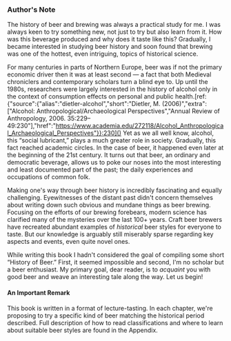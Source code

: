 ### Author's Note

The history of beer and brewing was always a practical study for me. I was always keen to try something new, not just to try but also learn from it. How was this beverage produced and why does it taste like this? Gradually, I became interested in studying beer history and soon found that brewing was one of the hottest, even intriguing, topics of historical science.

For many centuries in parts of Northern Europe, beer was if not the primary economic driver then it was at least second — a fact that both Medieval chroniclers and contemporary scholars turn a blind eye to. Up until the 1980s, researchers were largely interested in the history of alcohol only in the context of consumption effects on personal and public health.[ref:{"source":{"alias":"dietler-alcohol","short":"Dietler, M. (2006)","extra":\["Alcohol: Anthropological/Archaeological Perspectives","Annual Review of Anthropology, 2006. 35:229–49:230"\],"href":"https://www.academia.edu/272118/Alcohol_Anthropological_Archaeological_Perspectives"}}:230]() Yet as we all well know, alcohol, this “social lubricant,” plays a much greater role in society. Gradually, this fact reached academic circles. In the case of beer, it happened even later at the beginning of the 21st century. It turns out that beer, an ordinary and democratic beverage, allows us to poke our noses into the most interesting and least documented part of the past; the daily experiences and occupations of common folk.

Making one's way through beer history is incredibly fascinating and equally challenging. Eyewitnesses of the distant past didn't concern themselves about writing down such obvious and mundane things as beer brewing. Focusing on the efforts of our brewing forebears, modern science has clarified many of the mysteries over the last 100+ years. Craft beer brewers have recreated abundant examples of *historical* beer styles for everyone to taste. But our knowledge is arguably still miserably sparse regarding key aspects and events, even quite novel ones.

While writing this book I hadn't considered the goal of compiling some short “History of Beer.” First, it seemed impossible and second, I'm no scholar but a beer enthusiast. My primary goal, dear reader, is to *acquaint* you with good beer and weave an interesting tale along the way. Let us begin!

#### An Important Remark

This book is written in a format of lecture-tasting. In each chapter, we're proposing to try a specific kind of beer matching the historical period described. Full description of how to read classifications and where to learn about suitable beer styles are found in the Appendix.
